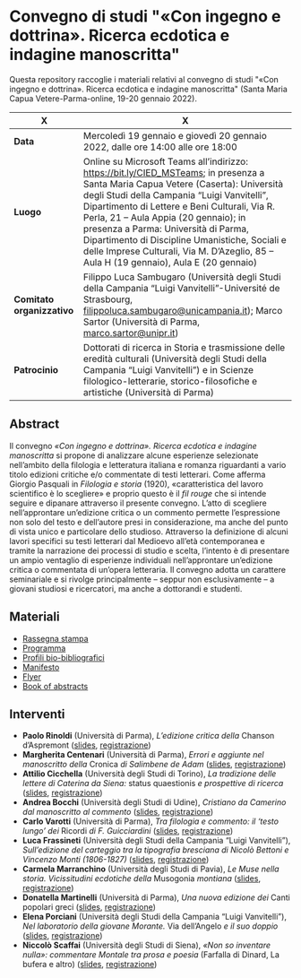 # Convegno di studi "«Con ingegno e dottrina». Ricerca ecdotica e indagine manoscritta"

Questa repository raccoglie i materiali relativi al convegno di studi "«Con ingegno e dottrina». Ricerca ecdotica e indagine manoscritta" (Santa Maria Capua Vetere-Parma-online, 19-20 gennaio 2022).

| X | X |
| --- | ----------- |
| **Data** | Mercoledì 19 gennaio e giovedì 20 gennaio 2022, dalle ore 14:00 alle ore 18:00 |
| **Luogo** | Online su Microsoft Teams all’indirizzo: https://bit.ly/CIED_MSTeams; in presenza a Santa Maria Capua Vetere (Caserta): Università degli Studi della Campania “Luigi Vanvitelli”, Dipartimento di Lettere e Beni Culturali, Via R. Perla, 21 – Aula Appia (20 gennaio); in presenza a Parma: Università di Parma, Dipartimento di Discipline Umanistiche, Sociali e delle Imprese Culturali, Via M. D’Azeglio, 85 – Aula H (19 gennaio), Aula E (20 gennaio) |
| **Comitato organizzativo** | Filippo Luca Sambugaro (Università degli Studi della Campania “Luigi Vanvitelli”-Université de Strasbourg, filippoluca.sambugaro@unicampania.it); Marco Sartor (Università di Parma, marco.sartor@unipr.it) |
| **Patrocinio** | Dottorati di ricerca in Storia e trasmissione delle eredità culturali (Università degli Studi della Campania “Luigi Vanvitelli”) e in Scienze filologico-letterarie, storico-filosofiche e artistiche (Università di Parma) |


## Abstract
Il convegno *«Con ingegno e dottrina». Ricerca ecdotica e indagine manoscritta* si propone di analizzare alcune esperienze selezionate nell’ambito della filologia e letteratura italiana e romanza riguardanti a vario titolo edizioni critiche e/o commentate di testi letterari. Come afferma Giorgio Pasquali in *Filologia e storia* (1920), «caratteristica del lavoro scientifico è lo scegliere» e proprio questo è il *fil rouge* che si intende seguire e dipanare attraverso il presente convegno. L’atto di scegliere nell’approntare un’edizione critica o un commento permette l’espressione non solo del testo e dell’autore presi in considerazione, ma anche del punto di vista unico e particolare dello studioso. Attraverso la definizione di alcuni lavori specifici su testi letterari dal Medioevo all’età contemporanea e tramite la narrazione dei processi di studio e scelta, l’intento è di presentare un ampio ventaglio di esperienze individuali nell’approntare un’edizione critica o commentata di un’opera letteraria. Il convegno adotta un carattere seminariale e si rivolge principalmente – seppur non esclusivamente – a giovani studiosi e ricercatori, ma anche a dottorandi e studenti.


## Materiali

* [Rassegna stampa](https://github.com/msartorair/coningegnoedottrina/blob/main/Rassegna_stampa.pdf)
* [Programma](https://github.com/msartorair/coningegnoedottrina/blob/main/Programma.pdf)
* [Profili bio-bibliografici](https://github.com/msartorair/coningegnoedottrina/blob/main/Profili_bio-bibliografici.pdf)
* [Manifesto](https://github.com/msartorair/coningegnoedottrina/blob/main/Manifesto.pdf)
* [Flyer](https://github.com/msartorair/coningegnoedottrina/blob/main/Flyer.pdf)
* [Book of abstracts](https://github.com/msartorair/coningegnoedottrina/blob/main/Book_of_abstracts.pdf)


## Interventi

* **Paolo Rinoldi** (Università di Parma), *L’edizione critica della* Chanson d’Aspremont ([slides](slides/Rinoldi.pdf), [registrazione](https://bit.ly/CIED_Rinoldi_registrazione))
* **Margherita Centenari** (Università di Parma), *Errori e aggiunte nel manoscritto della* Cronica *di Salimbene de Adam* ([slides](slides/Centenari.pdf), [registrazione](https://bit.ly/CIED_Centenari_registrazione))
* **Attilio Cicchella** (Università degli Studi di Torino), *La tradizione delle lettere di Caterina da Siena:* status quaestionis *e prospettive di ricerca* ([slides](slides/Cicchella.pdf), [registrazione](https://bit.ly/CIED_Cicchella_registrazione))
* **Andrea Bocchi** (Università degli Studi di Udine), *Cristiano da Camerino dal manoscritto al commento* ([slides](slides/Bocchi.pdf), [registrazione](https://bit.ly/CIED_Bocchi_registrazione))
* **Carlo Varotti** (Università di Parma), *Tra filologia e commento: il ‘testo lungo’ dei* Ricordi *di F. Guicciardini* ([slides](slides/Varotti.pdf), [registrazione](https://bit.ly/CIED_Varotti_registrazione))
* **Luca Frassineti** (Università degli Studi della Campania “Luigi Vanvitelli”), *Sull’edizione del carteggio tra la tipografia bresciana di Nicolò Bettoni e Vincenzo Monti (1806-1827)* ([slides](slides/Frassineti.pdf), [registrazione](https://bit.ly/CIED_Frassineti_registrazione))
* **Carmela Marranchino** (Università degli Studi di Pavia), *Le Muse nella storia. Vicissitudini ecdotiche della* Musogonia *montiana* ([slides](slides/Marranchino.pdf), [registrazione](https://bit.ly/CIED_Marranchino_registrazione))
* **Donatella Martinelli** (Università di Parma), *Una nuova edizione dei* Canti popolari greci ([slides](slides/Martinelli.pdf), [registrazione](https://bit.ly/CIED_Martinelli_registrazione))
* **Elena Porciani** (Università degli Studi della Campania “Luigi Vanvitelli”), *Nel laboratorio della giovane Morante.* Via dell’Angelo *e il suo doppio* ([slides](slides/Porciani.pdf), [registrazione](https://bit.ly/CIED_Porciani_registrazione))
* **Niccolò Scaffai** (Università degli Studi di Siena), *«Non so inventare nulla»: commentare Montale tra prosa e poesia* (Farfalla di Dinard, La bufera e altro) ([slides](slides/Scaffai.pdf), [registrazione](https://bit.ly/CIED_Scaffai_registrazione))
